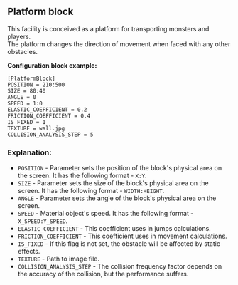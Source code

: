  ## Platform block

 This facility is conceived as a platform for transporting monsters and players.  
 The platform changes the direction of movement when faced with any other obstacles.

 **Configuration block example:**

    [PlatformBlock]
    POSITION = 210:500
    SIZE = 80:40
    ANGLE = 0
    SPEED = 1:0
    ELASTIC_COEFFICIENT = 0.2
    FRICTION_COEFFICIENT = 0.4
    IS_FIXED = 1
    TEXTURE = wall.jpg
    COLLISION_ANALYSIS_STEP = 5

 ### Explanation:

 * `POSITION` - Parameter sets the position of the block's physical area on the screen. It has the following format - `X:Y`.
 * `SIZE` - Parameter sets the size of the block's physical area on the screen. It has the following format - `WIDTH:HEIGHT`.
 * `ANGLE` - Parameter sets the angle of the block's physical area on the screen. 
 * `SPEED` - Material object's speed. It has the following format - `X_SPEED:Y_SPEED`.
 * `ELASTIC_COEFFICIENT` - This coefficient uses in jumps calculations.
 * `FRICTION_COEFFICIENT` - This coefficient uses in movement calculations.
 * `IS_FIXED` - If this flag is not set, the obstacle will be affected by static effects.
 * `TEXTURE` - Path to image file.
 * `COLLISION_ANALYSIS_STEP` - The collision frequency factor depends on the accuracy of the collision, but the performance suffers.